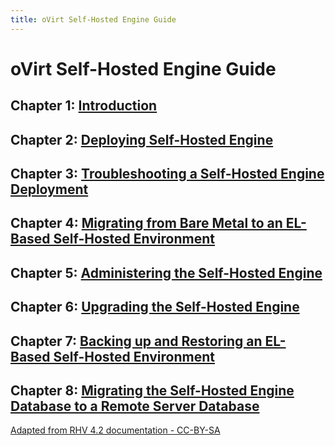```yaml
---
title: oVirt Self-Hosted Engine Guide
---
```


# oVirt Self-Hosted Engine Guide

## Chapter 1: [Introduction](chap-Introduction)

## Chapter 2: [Deploying Self-Hosted Engine](chap-Deploying_Self-Hosted_Engine)

## Chapter 3: [Troubleshooting a Self-Hosted Engine Deployment](chap-Troubleshooting)

## Chapter 4: [Migrating from Bare Metal to an EL-Based Self-Hosted Environment](chap-Migrating_from_Bare_Metal_to_an_EL-Based_Self-Hosted_Environment)

## Chapter 5: [Administering the Self-Hosted Engine](chap-Maintenance_and_Upgrading_Resources)

## Chapter 6: [Upgrading the Self-Hosted Engine](chap-upgrading_the_self-hosted_engine)

## Chapter 7: [Backing up and Restoring an EL-Based Self-Hosted Environment](chap-Backing_up_and_Restoring_an_EL-Based_Self-Hosted_Environment)

## Chapter 8: [Migrating the Self-Hosted Engine Database to a Remote Server Database](chap-Migrating_Databases)

[Adapted from RHV 4.2 documentation - CC-BY-SA](https://access.redhat.com/documentation/en-us/red_hat_virtualization/4.2/html/self-hosted_engine_guide/)
